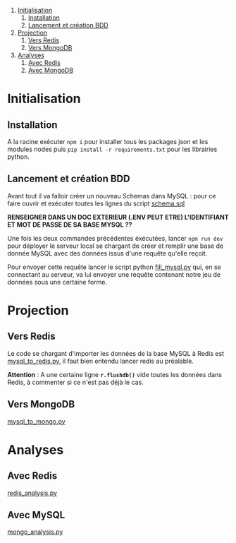 1. [Initialisation](#initialisation)
    1. [Installation](#installation)
    2. [Lancement et création BDD](#lancement)
2. [Projection](#projection)
    1. [Vers Redis](#versRedis)
    2. [Vers MongoDB](#versMongo)
3. [Analyses](#analyses)
    1. [Avec Redis](#avecRedis)
    2. [Avec MongoDB](#avecMongo)

# Initialisation <a name="initialisation"></a>

## Installation <a name="installation"></a>

A la racine exécuter ```npm i``` pour installer tous les packages json et les modules nodes puis ```pip install -r requirements.txt``` pour les librairies python.

## Lancement et création BDD <a name="lancement"></a>

Avant tout il va falloir créer un nouveau Schemas dans MySQL : pour ce faire ouvrir et exécuter toutes les lignes du script [schema.sql](schema.sql)

**RENSEIGNER DANS UN DOC EXTERIEUR (.ENV PEUT ETRE) L'IDENTIFIANT ET MOT DE PASSE DE SA BASE MYSQL ??**

Une fois les deux commandes précédentes éxécutées, lancer ```npm run dev``` pour déployer le serveur local se chargant de créer et remplir une base de donnée MySQL avec des données issus d'une requête qu'elle reçoit.

Pour envoyer cette requête lancer le script python [fill_mysql.py](fill_mysql.py) qui, en se connectant au serveur, va lui envoyer une requête contenant notre jeu de données sous une certaine forme.

# Projection <a name="projection"></a>

## Vers Redis <a name="versRedis"></a>

Le code se chargant d'importer les données de la base MySQL à Redis est [mysql_to_redis.py](mysql_to_redis.py), il faut bien entendu lancer redis au préalable.

**Attention** : A une certaine ligne **```r.flushdb()```** vide toutes les données dans Redis, à commenter si ce n'est pas déjà le cas.

## Vers MongoDB <a name="versMongo"></a>

[mysql_to_mongo.py](mysql_to_mongo.py)

# Analyses <a name="analyses"></a>

## Avec Redis <a name="avecRedis"></a>

[redis_analysis.py](redis_analysis.py)

## Avec MySQL <a name="avecMysql"></a>

[mongo_analysis.py](mongo_analysis.py)